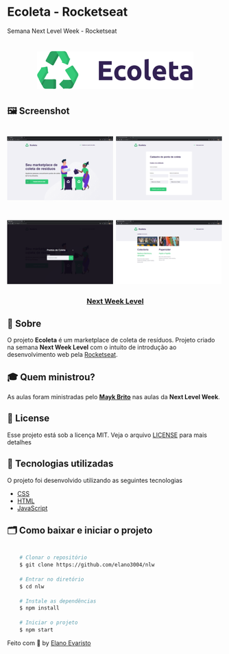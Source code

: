 # Ecoleta - Rocketseat
Semana Next Level Week - Rocketseat

<h1 align="center">
    <img src="public/assets/logo.svg">
</h1>

## 🖼 Screenshot

<h1 width="100%">
    <img src="public/fullpg.PNG"  width="49%" height"100%">
    <img src="public/create-pointpg.PNG"  width="49%" height"100%">
</h1>

<h1 width="100%">
    <img src="public/modalpg.PNG" width="49%" height"100%">
    <img src="public/pontospg.PNG" width="49%" height"100%">
</h1>

<h3 align="center">
    <a href="https://nextlevelweek.com/inscricao/1?gclid=EAIaIQobChMIotuFiO_g6QIVBwiRCh0kcAbAEAAYASAAEgLgWPD_BwE" target="_blank">Next Week Level</a>
<h3 >

## 🔖 Sobre

O projeto **Ecoleta** é um marketplace de coleta de resíduos. Projeto criado na semana **Next Week Level** com o intuito de introdução ao desenvolvimento web pela [Rocketseat](https://rocketseat.com.br/).

## 🎓 Quem ministrou?

As aulas foram ministradas pelo **[Mayk Brito](https://github.com/maykbrito)** nas aulas da **Next Level Week**.

## 📝 License

Esse projeto está sob a licença MIT. Veja o arquivo [LICENSE](LICENSE) para mais detalhes

## 🚀 Tecnologias utilizadas

O projeto foi desenvolvido utilizando as seguintes tecnologias

- [CSS](https://developer.mozilla.org/pt-BR/docs/Web/CSS)
- [HTML](https://developer.mozilla.org/pt-BR/docs/Web/HTML)
- [JavaScript](https://developer.mozilla.org/pt-BR/docs/Aprender/JavaScript)


## 🗂 Como baixar e iniciar o projeto

```bash

    # Clonar o repositório
    $ git clone https://github.com/elano3004/nlw

    # Entrar no diretório
    $ cd nlw
    
    # Instale as dependências
    $ npm install
    
    # Iniciar o projeto
    $ npm start
```

Feito com 💜 by <a href="https://www.linkedin.com/in/elano-olavo-saraiva-evaristo-259b8281/" target="_blank">Elano Evaristo</a>
